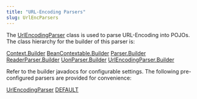 ```yaml
---
title: "URL-Encoding Parsers"
slug: UrlEncParsers
---
```


The <a href="/site/apidocs/org/apache/juneau/urlencoding/UrlEncodingParser.html" target="_blank">UrlEncodingParser</a> class is used to parse
URL-Encoding into POJOs.
The class hierarchy for the builder of this parser is:

<tree>
<node-0><java-abstract-class><a href="/site/apidocs/org/apache/juneau/Context.Builder.html" target="_blank">Context.Builder</a></java-abstract-class></node-0>
<node-1><java-abstract-class><a href="/site/apidocs/org/apache/juneau/BeanContextable.Builder.html" target="_blank">BeanContextable.Builder</a></java-abstract-class></node-1>
<node-2><java-abstract-class><a href="/site/apidocs/org/apache/juneau/parser/Parser.Builder.html" target="_blank">Parser.Builder</a></java-abstract-class></node-2>
<node-3><java-abstract-class><a href="/site/apidocs/org/apache/juneau/parser/ReaderParser.Builder.html" target="_blank">ReaderParser.Builder</a></java-abstract-class></node-3>
<node-4><java-class><a href="/site/apidocs/org/apache/juneau/uon/UonParser.Builder.html" target="_blank">UonParser.Builder</a></java-class></node-4>
<node-5><java-class><a href="/site/apidocs/org/apache/juneau/urlencoding/UrlEncodingParser.Builder.html" target="_blank">UrlEncodingParser.Builder</a></java-class></node-5>
</tree>

Refer to the builder javadocs for configurable settings.
The following pre-configured parsers are provided for convenience:

<tree>
<node-0><java-class><a href="/site/apidocs/org/apache/juneau/urlencoding/UrlEncodingParser.html" target="_blank">UrlEncodingParser</a></java-class></node-0>
<node-1><javac-field><a href="/site/apidocs/org/apache/juneau/urlencoding/UrlEncodingParser.html#DEFAULT" target="_blank">DEFAULT</a></javac-field></node-1>
</tree>